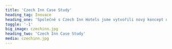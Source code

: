 ```yaml
---
title: 'Czech Inn Case Study'
heading_tag: Inovace
heading_one: 'Společně s Czech Inn Hotels jsme vytvořili nový koncept ubytování.'
toggle: '-1'
big_image: czechinn.jpg
heading_two: 'Czech Inn Case Study'
media: czechinn.jpg
---
```


